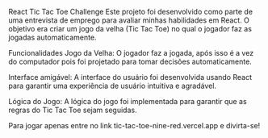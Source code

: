 React Tic Tac Toe Challenge
Este projeto foi desenvolvido como parte de uma entrevista de emprego para avaliar minhas habilidades em React. O objetivo era criar um jogo da velha (Tic Tac Toe) no qual o jogador faz as jogadas automaticamente.

Funcionalidades
Jogo da Velha: O jogador faz a jogada, após isso é a vez do computador pois foi projetado para tomar decisões automaticamente.

Interface amigável: A interface do usuário foi desenvolvida usando React para garantir uma experiência de usuário intuitiva e agradável.

Lógica do Jogo: A lógica do jogo foi implementada para garantir que as regras do Tic Tac Toe sejam seguidas.

Para jogar apenas entre no link tic-tac-toe-nine-red.vercel.app e divirta-se!
